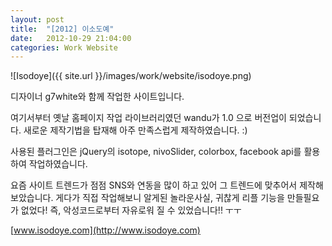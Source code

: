 ```yaml
---
layout: post
title:  "[2012] 이소도예"
date:   2012-10-29 21:04:00
categories: Work Website
---
```


![Isodoye]({{ site.url }}/images/work/website/isodoye.png)

디자이너 g7white와 함께 작업한 사이트입니다.

여기서부터 옛날 홈페이지 작업 라이브러리였던 wandu가 1.0 으로 버전업이 되었습니다. 새로운 제작기법을 탑재해 아주 만족스럽게 제작하였습니다. :)

사용된 플러그인은 jQuery의 isotope, nivoSlider, colorbox, facebook api를 활용하여 작업하였습니다.

요즘 사이트 트렌드가 점점 SNS와 연동을 많이 하고 있어 그 트렌드에 맞추어서 제작해보았습니다. 게다가 직접 작업해보니 알게된 놀라운사실, 귀찮게 리플 기능을 만들필요가 없었다! 즉, 악성코드로부터 자유로워 질 수 있었습니다!! ㅜㅜ

[www.isodoye.com](http://www.isodoye.com)
